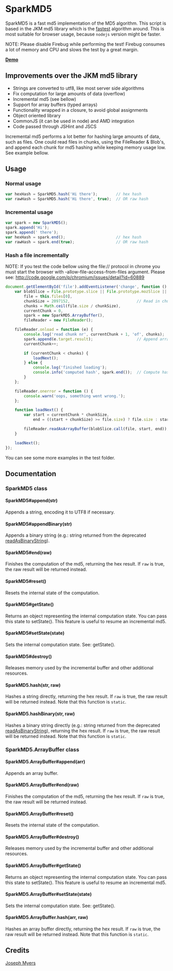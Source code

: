 # SparkMD5

SparkMD5 is a fast md5 implementation of the MD5 algorithm.
This script is based in the JKM md5 library which is the [fastest](http://jsperf.com/md5-shootout/7) algorithm around. This is most suitable for browser usage, because `nodejs` version might be faster.

NOTE: Please disable Firebug while performing the test!
      Firebug consumes a lot of memory and CPU and slows the test by a great margin.


**[Demo](http://9px.ir/demo/incremental-md5.html)**


## Improvements over the JKM md5 library

 * Strings are converted to utf8, like most server side algorithms
 * Fix computation for large amounts of data (overflow)
 * Incremental md5 (see bellow)
 * Support for array buffers (typed arrays)
 * Functionality wrapped in a closure, to avoid global assignments
 * Object oriented library
 * CommonJS (it can be used in node) and AMD integration
 * Code passed through JSHint and JSCS


Incremental md5 performs a lot better for hashing large amounts of data, such as
files. One could read files in chunks, using the FileReader & Blob's, and append
each chunk for md5 hashing while keeping memory usage low. See example bellow.


## Usage

### Normal usage

```js
var hexHash = SparkMD5.hash('Hi there');        // hex hash
var rawHash = SparkMD5.hash('Hi there', true);  // OR raw hash
```

### Incremental usage

```js
var spark = new SparkMD5();
spark.append('Hi');
spark.append(' there');
var hexHash = spark.end();                      // hex hash
var rawHash = spark.end(true);                  // OR raw hash
```

### Hash a file incrementally

NOTE: If you test the code bellow using the file:// protocol in chrome you must start the browser with -allow-file-access-from-files argument.
      Please see: http://code.google.com/p/chromium/issues/detail?id=60889

```js
document.getElementById('file').addEventListener('change', function () {
    var blobSlice = File.prototype.slice || File.prototype.mozSlice || File.prototype.webkitSlice,
        file = this.files[0],
        chunkSize = 2097152,                             // Read in chunks of 2MB
        chunks = Math.ceil(file.size / chunkSize),
        currentChunk = 0,
        spark = new SparkMD5.ArrayBuffer(),
        fileReader = new FileReader();

    fileReader.onload = function (e) {
        console.log('read chunk nr', currentChunk + 1, 'of', chunks);
        spark.append(e.target.result);                   // Append array buffer
        currentChunk++;

        if (currentChunk < chunks) {
            loadNext();
        } else {
            console.log('finished loading');
            console.info('computed hash', spark.end());  // Compute hash
        }
    };

    fileReader.onerror = function () {
        console.warn('oops, something went wrong.');
    };

    function loadNext() {
        var start = currentChunk * chunkSize,
            end = ((start + chunkSize) >= file.size) ? file.size : start + chunkSize;

        fileReader.readAsArrayBuffer(blobSlice.call(file, start, end));
    }

    loadNext();
});
```

You can see some more examples in the test folder.

## Documentation


### SparkMD5 class

#### SparkMD5#append(str)

Appends a string, encoding it to UTF8 if necessary.

#### SparkMD5#appendBinary(str)

Appends a binary string (e.g.: string returned from the deprecated [readAsBinaryString](https://developer.mozilla.org/en-US/docs/Web/API/FileReader/readAsBinaryString)).

#### SparkMD5#end(raw)

Finishes the computation of the md5, returning the hex result.
If `raw` is true, the raw result will be returned instead.

#### SparkMD5#reset()

Resets the internal state of the computation.

#### SparkMD5#getState()

Returns an object representing the internal computation state.
You can pass this state to setState(). This feature is useful to resume an incremental md5.

#### SparkMD5#setState(state)

Sets the internal computation state. See: getState().

#### SparkMD5#destroy()

Releases memory used by the incremental buffer and other additional resources.

#### SparkMD5.hash(str, raw)

Hashes a string directly, returning the hex result.
If `raw` is true, the raw result will be returned instead.
Note that this function is `static`.

#### SparkMD5.hashBinary(str, raw)

Hashes a binary string directly (e.g.: string returned from the deprecated [readAsBinaryString](https://developer.mozilla.org/en-US/docs/Web/API/FileReader/readAsBinaryString)), returning the hex result.
If `raw` is true, the raw result will be returned instead.
Note that this function is `static`.


### SparkMD5.ArrayBuffer class

#### SparkMD5.ArrayBuffer#append(arr)

Appends an array buffer.

#### SparkMD5.ArrayBuffer#end(raw)

Finishes the computation of the md5, returning the hex result.
If `raw` is true, the raw result will be returned instead.

#### SparkMD5.ArrayBuffer#reset()

Resets the internal state of the computation.

#### SparkMD5.ArrayBuffer#destroy()

Releases memory used by the incremental buffer and other additional resources.

#### SparkMD5.ArrayBuffer#getState()

Returns an object representing the internal computation state.
You can pass this state to setState(). This feature is useful to resume an incremental md5.

#### SparkMD5.ArrayBuffer#setState(state)

Sets the internal computation state. See: getState().

#### SparkMD5.ArrayBuffer.hash(arr, raw)

Hashes an array buffer directly, returning the hex result.
If `raw` is true, the raw result will be returned instead.
Note that this function is `static`.


## Credits

[Joseph Myers](http://www.myersdaily.org/joseph/javascript/md5-text.html)

